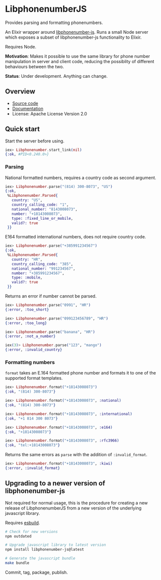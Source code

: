 # LibphonenumberJS

Provides parsing and formatting phonenumbers.

An Elixir wrapper around
[libphonenumber-js](https://gitlab.com/catamphetamine/libphonenumber-js). Runs a
small Node server which exposes a subset of libphonenumber-js functionality to
Elixir.

Requires Node.

**Motivation**: Makes it possible to use the same library for phone number
  manipulation in server and client code, reducing the possiblity of different
  behaviours between the two.

**Status**: Under development. Anything can change.

## Overview

* [Source code](https://github.com/ihabunek/ex_libphonenumber_js/)
* [Documentation](https://hexdocs.pm/parent/libphonenumber_js)
* License: Apache License Version 2.0

## Quick start

Start the server before using.

```elixir
iex> Libphonenumber.start_link(nil)
{:ok, #PID<0.240.0>}
```

### Parsing

National formatted numbers, requires a country code as second argument.

```elixir
iex> Libphonenumber.parse("(814) 300-8073", "US")
{:ok,
 %Libphonenumber.Parsed{
   country: "US",
   country_calling_code: "1",
   national_number: "8143008073",
   number: "+18143008073",
   type: :fixed_line_or_mobile,
   valid?: true
 }}
```

E164 formatted international numbers, does not require country code.

```elixir
iex> Libphonenumber.parse("+385991234567")
{:ok,
 %Libphonenumber.Parsed{
   country: "HR",
   country_calling_code: "385",
   national_number: "991234567",
   number: "+385991234567",
   type: :mobile,
   valid?: true
 }}
```

Returns an error if number cannot be parsed.

```elixir
iex> Libphonenumber.parse("0991", "HR")
{:error, :too_short}

iex> Libphonenumber.parse("099123456789", "HR")
{:error, :too_long}

iex> Libphonenumber.parse("banana", "HR")
{:error, :not_a_number}

iex(3)> Libphonenumber.parse("123", "mango")
{:error, :invalid_country}
```

### Formatting numbers

`format` takes an E.164 formatted phone number and formats it to one of the
supported format templates.

```elixir
iex> Libphonenumber.format("+18143008073")
{:ok, "(814) 300-8073"}

iex> Libphonenumber.format("+18143008073", :national)
{:ok, "(814) 300-8073"}

iex> Libphonenumber.format("+18143008073", :international)
{:ok, "+1 814 300 8073"}

iex> Libphonenumber.format("+18143008073", :e164)
{:ok, "+18143008073"}

iex> Libphonenumber.format("+18143008073", :rfc3966)
{:ok, "tel:+18143008073"}
```

Returns the same errors as `parse` with the addition of `:invalid_format`.

```elixir
iex> Libphonenumber.format("+18143008073", :kiwi)
{:error, :invalid_format}
```

## Upgrading to a newer version of libphonenumber-js

Not required for normal usage, this is the procedure for creating a new release
of LibphonenumberJS from a new version of the underlying javascript library.

Requires [esbuild](https://esbuild.github.io/).

```sh
# Check for new versions
npm outdated

# Upgrade javascript library to latest version
npm install libphonenumber-js@latest

# Generate the javascript bundle
make bundle
```

Commit, tag, package, publish.
